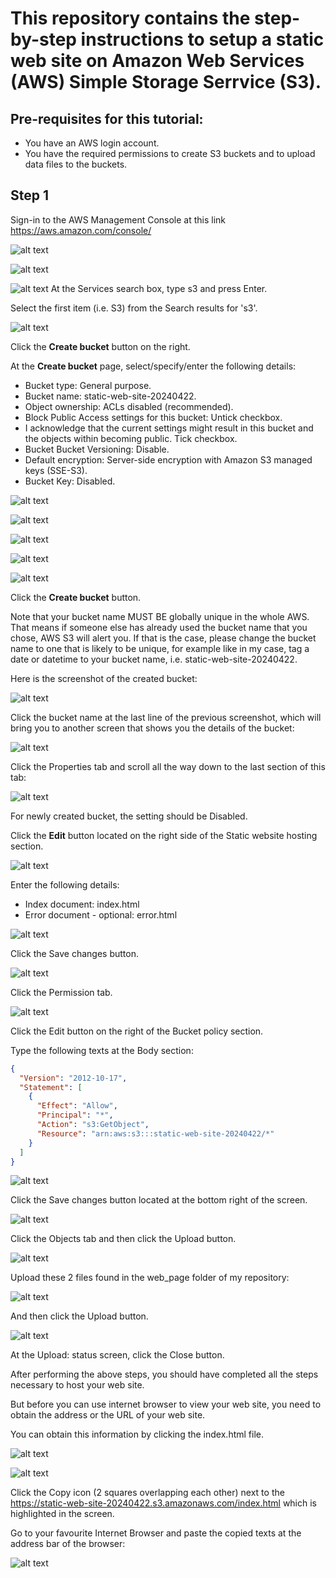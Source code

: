 # This repository contains the step-by-step instructions to setup a static web site on Amazon Web Services (AWS) Simple Storage Serrvice (S3).

## Pre-requisites for this tutorial:
- You have an AWS login account.
- You have the required permissions to create S3 buckets and to upload data files to the buckets.

## Step 1

Sign-in to the AWS Management Console at this link https://aws.amazon.com/console/

![alt text](images/aws_management_console.png)

![alt text](images/aws_login_screen.png)

![alt text](images/aws_search_services_s3.png)
At the Services search box, type s3 and press Enter.

Select the first item (i.e. S3) from the Search results for 's3'.

![alt text](images/aws_s3_main_page.png)

Click the __Create bucket__ button on the right.

At the __Create bucket__ page, select/specify/enter the following details:
- Bucket type: General purpose.
- Bucket name: static-web-site-20240422.
- Object ownership: ACLs disabled (recommended).
- Block Public Access settings for this bucket: Untick checkbox.
- I acknowledge that the current settings might result in this bucket and the objects within becoming public. Tick checkbox.
- Bucket Bucket Versioning: Disable.
- Default encryption: Server-side encryption with Amazon S3 managed keys (SSE-S3).
- Bucket Key: Disabled.

![alt text](images/aws_s3_create_bucket_1_of_5.png)

![alt text](images/aws_s3_create_bucket_2_of_5.png)

![alt text](images/aws_s3_create_bucket_3_of_5.png)

![alt text](images/aws_s3_create_bucket_4_of_5.png)

![alt text](images/aws_s3_create_bucket_5_of_5.png)

Click the __Create bucket__ button.

Note that your bucket name MUST BE globally unique in the whole AWS. That means if someone else has already used the bucket name that you chose, AWS S3 will alert you. If that is the case, please change the bucket name to one that is likely to be unique, for example like in my case, tag a date or datetime to your bucket name, i.e. static-web-site-20240422.

Here is the screenshot of the created bucket:

![alt text](images/aws_s3_bucket_list.png)

Click the bucket name at the last line of the previous screenshot, which will bring you to another screen that shows you the details of the bucket:

![alt text](images/aws_s3_bucket_details.png)

Click the Properties tab and scroll all the way down to the last section of this tab:

![alt text](images/aws_s3_bucket_properties_tab.png)

For newly created bucket, the setting should be Disabled.

Click the __Edit__ button located on the right side of the Static website hosting section.

![alt text](images/aws_s3_static_web_hosting_1_of_2.png)

Enter the following details:
- Index document: index.html
- Error document - optional: error.html

![alt text](images/aws_s3_static_web_hosting_2_of_2.png)

Click the Save changes button.

![alt text](images/aws_s3_bucket_permissions_tab.png)

Click the Permission tab.

![alt text](images/aws_s3_bucket_permissions_tab_policy_edit.png)

Click the Edit button on the right of the Bucket policy section.

Type the following texts at the Body section:

``` json
{
  "Version": "2012-10-17",
  "Statement": [
    {
      "Effect": "Allow",
      "Principal": "*",
      "Action": "s3:GetObject",
      "Resource": "arn:aws:s3:::static-web-site-20240422/*"
    }
  ]
}
```

![alt text](images/aws_s3_bucket_policy_edit_1_of_2.png)

Click the Save changes button located at the bottom right of the screen.

![alt text](images/aws_s3_bucket_policy_edit_2_of_2.png)

Click the Objects tab and then click the Upload button.

![alt text](images/aws_s3_bucket_objects_tab.png)

Upload these 2 files found in the web_page folder of my repository:

![alt text](images/aws_s3_files_and_folder_upload_1_of_2.png)

And then click the Upload button.

![alt text](images/aws_s3_files_and_folder_upload_2_of_2.png)

At the Upload: status screen, click the Close button.

After performing the above steps, you should have completed all the steps necessary to host your web site.

But before you can use internet browser to view your web site, you need to obtain the address or the URL of your web site.

You can obtain this information by clicking the index.html file.

![alt text](images/aws_s3_index_html.png)

![alt text](images/aws_s3_index_html_object_url.png)

Click the Copy icon (2 squares overlapping each other) next to the https://static-web-site-20240422.s3.amazonaws.com/index.html which is highlighted in the screen.

Go to your favourite Internet Browser and paste the copied texts at the address bar of the browser:

![alt text](images/aws_s3_object_url.png)
